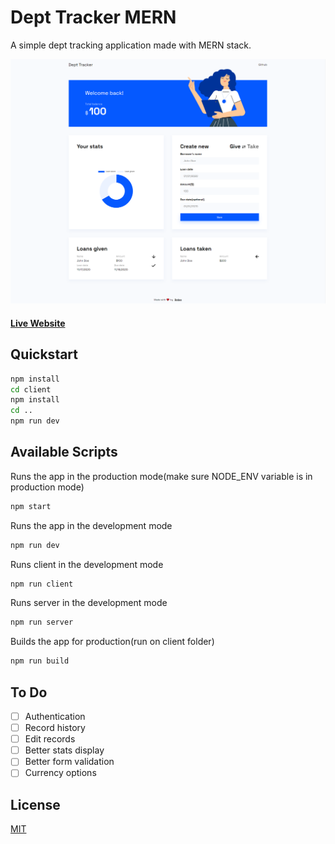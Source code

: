 # Dept Tracker MERN

A simple dept tracking application made with MERN stack.

![](https://raw.githubusercontent.com/DQampire/dept-tracker-mern/main/screenshot.png)
#### [Live Website](https://dogus-dept-tracker.netlify.app/)

## Quickstart

```bash
npm install
cd client
npm install
cd ..
npm run dev
```

## Available Scripts

Runs the app in the production mode(make sure NODE_ENV variable is in production mode)
```bash
npm start
```

Runs the app in the development mode
```bash
npm run dev
```

Runs client in the development mode
```bash
npm run client
```

Runs server in the development mode
```bash
npm run server
```

Builds the app for production(run on client folder)
```bash
npm run build
```

## To Do

- [ ] Authentication
- [ ] Record history
- [ ] Edit records
- [ ] Better stats display
- [ ] Better form validation
- [ ] Currency options

## License
[MIT](https://choosealicense.com/licenses/mit/)
